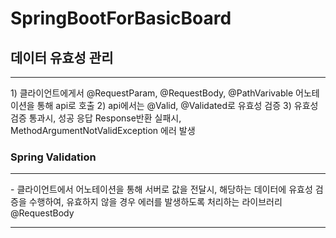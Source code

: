 # SpringBootForBasicBoard

<h2>데이터 유효성 관리</h2>
<hr>
 1) 클라이언트에게서 @RequestParam, @RequestBody, @PathVarivable 어노테이션을 통해 api로 호출
 2) api에서는 @Valid, @Validated로 유효성 검증
 3) 유효성 검증 통과시, 성공 응답 Response반환 실패시, MethodArgumentNotValidException 에러 발생
<br>

 <h3>Spring Validation</h3>
 <hr>
 - 클라이언트에서 어노테이션을 통해 서버로 값을 전달시, 해당하는 데이터에 유효성 검증을 수행하여,
  유효하지 않을 경우 에러를 발생하도록 처리하는 라이브러리
 <br<

  <h4>@RequestBody</h4>
  <hr>
